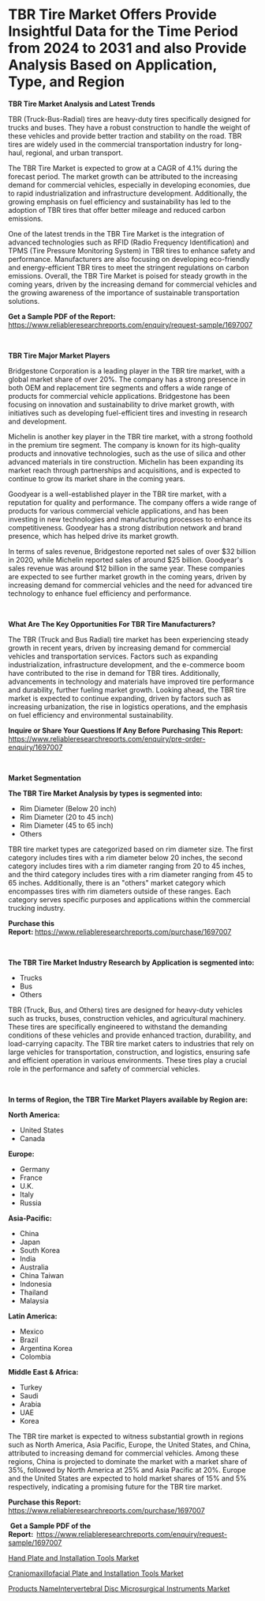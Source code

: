 <p><h1>TBR Tire Market Offers Provide Insightful Data for the Time Period from 2024 to 2031 and also Provide Analysis Based on Application, Type, and Region</h1></p><p><strong>TBR Tire Market Analysis and Latest Trends</strong></p>
<p><p>TBR (Truck-Bus-Radial) tires are heavy-duty tires specifically designed for trucks and buses. They have a robust construction to handle the weight of these vehicles and provide better traction and stability on the road. TBR tires are widely used in the commercial transportation industry for long-haul, regional, and urban transport.</p><p>The TBR Tire Market is expected to grow at a CAGR of 4.1% during the forecast period. The market growth can be attributed to the increasing demand for commercial vehicles, especially in developing economies, due to rapid industrialization and infrastructure development. Additionally, the growing emphasis on fuel efficiency and sustainability has led to the adoption of TBR tires that offer better mileage and reduced carbon emissions.</p><p>One of the latest trends in the TBR Tire Market is the integration of advanced technologies such as RFID (Radio Frequency Identification) and TPMS (Tire Pressure Monitoring System) in TBR tires to enhance safety and performance. Manufacturers are also focusing on developing eco-friendly and energy-efficient TBR tires to meet the stringent regulations on carbon emissions. Overall, the TBR Tire Market is poised for steady growth in the coming years, driven by the increasing demand for commercial vehicles and the growing awareness of the importance of sustainable transportation solutions.</p></p>
<p><strong>Get a Sample PDF of the Report:&nbsp;</strong> <a href="https://www.reliableresearchreports.com/enquiry/request-sample/1697007">https://www.reliableresearchreports.com/enquiry/request-sample/1697007</a></p>
<p>&nbsp;</p>
<p><strong>TBR Tire Major Market Players</strong></p>
<p><p>Bridgestone Corporation is a leading player in the TBR tire market, with a global market share of over 20%. The company has a strong presence in both OEM and replacement tire segments and offers a wide range of products for commercial vehicle applications. Bridgestone has been focusing on innovation and sustainability to drive market growth, with initiatives such as developing fuel-efficient tires and investing in research and development.</p><p>Michelin is another key player in the TBR tire market, with a strong foothold in the premium tire segment. The company is known for its high-quality products and innovative technologies, such as the use of silica and other advanced materials in tire construction. Michelin has been expanding its market reach through partnerships and acquisitions, and is expected to continue to grow its market share in the coming years.</p><p>Goodyear is a well-established player in the TBR tire market, with a reputation for quality and performance. The company offers a wide range of products for various commercial vehicle applications, and has been investing in new technologies and manufacturing processes to enhance its competitiveness. Goodyear has a strong distribution network and brand presence, which has helped drive its market growth.</p><p>In terms of sales revenue, Bridgestone reported net sales of over $32 billion in 2020, while Michelin reported sales of around $25 billion. Goodyear's sales revenue was around $12 billion in the same year. These companies are expected to see further market growth in the coming years, driven by increasing demand for commercial vehicles and the need for advanced tire technology to enhance fuel efficiency and performance.</p></p>
<p>&nbsp;</p>
<p><strong>What Are The Key Opportunities For TBR Tire Manufacturers?</strong></p>
<p><p>The TBR (Truck and Bus Radial) tire market has been experiencing steady growth in recent years, driven by increasing demand for commercial vehicles and transportation services. Factors such as expanding industrialization, infrastructure development, and the e-commerce boom have contributed to the rise in demand for TBR tires. Additionally, advancements in technology and materials have improved tire performance and durability, further fueling market growth. Looking ahead, the TBR tire market is expected to continue expanding, driven by factors such as increasing urbanization, the rise in logistics operations, and the emphasis on fuel efficiency and environmental sustainability.</p></p>
<p><strong>Inquire or Share Your Questions If Any Before Purchasing This Report:</strong> <a href="https://www.reliableresearchreports.com/enquiry/pre-order-enquiry/1697007">https://www.reliableresearchreports.com/enquiry/pre-order-enquiry/1697007</a></p>
<p>&nbsp;</p>
<p><strong>Market Segmentation</strong></p>
<p><strong>The TBR Tire Market Analysis by types is segmented into:</strong></p>
<p><ul><li>Rim Diameter (Below 20 inch)</li><li>Rim Diameter (20 to 45 inch)</li><li>Rim Diameter (45 to 65 inch)</li><li>Others</li></ul></p>
<p><p>TBR tire market types are categorized based on rim diameter size. The first category includes tires with a rim diameter below 20 inches, the second category includes tires with a rim diameter ranging from 20 to 45 inches, and the third category includes tires with a rim diameter ranging from 45 to 65 inches. Additionally, there is an "others" market category which encompasses tires with rim diameters outside of these ranges. Each category serves specific purposes and applications within the commercial trucking industry.</p></p>
<p><strong>Purchase this Report:&nbsp;</strong><a href="https://www.reliableresearchreports.com/purchase/1697007">https://www.reliableresearchreports.com/purchase/1697007</a></p>
<p>&nbsp;</p>
<p><strong>The TBR Tire Market Industry Research by Application is segmented into:</strong></p>
<p><ul><li>Trucks</li><li>Bus</li><li>Others</li></ul></p>
<p><p>TBR (Truck, Bus, and Others) tires are designed for heavy-duty vehicles such as trucks, buses, construction vehicles, and agricultural machinery. These tires are specifically engineered to withstand the demanding conditions of these vehicles and provide enhanced traction, durability, and load-carrying capacity. The TBR tire market caters to industries that rely on large vehicles for transportation, construction, and logistics, ensuring safe and efficient operation in various environments. These tires play a crucial role in the performance and safety of commercial vehicles.</p></p>
<p>&nbsp;</p>
<p><strong>In terms of Region, the TBR Tire Market Players available by Region are:</strong></p>
<p>
    <p> <strong> North America: </strong>
        <ul>
            <li>United States</li>
            <li>Canada</li>
        </ul>
        </p> 
    <p> <strong> Europe: </strong>
        <ul>
            <li>Germany</li>
            <li>France</li>
            <li>U.K.</li>
            <li>Italy</li>
            <li>Russia</li>
        </ul>
        </p> 
    <p> <strong> Asia-Pacific: </strong>
        <ul>
            <li>China</li>
            <li>Japan</li>
            <li>South Korea</li>
            <li>India</li>
            <li>Australia</li>
            <li>China Taiwan</li>
            <li>Indonesia</li>
            <li>Thailand</li>
            <li>Malaysia</li>
        </ul>
        </p> 
    <p> <strong> Latin America: </strong>
        <ul>
            <li>Mexico</li>
            <li>Brazil</li>
            <li>Argentina Korea</li>
            <li>Colombia</li>
        </ul>
        </p> 
    <p> <strong> Middle East & Africa: </strong>
        <ul>
            <li>Turkey</li>
            <li>Saudi</li>
            <li>Arabia</li>
            <li>UAE</li>
            <li>Korea</li>
        </ul>
    </p>
    </p>
<p><p>The TBR tire market is expected to witness substantial growth in regions such as North America, Asia Pacific, Europe, the United States, and China, attributed to increasing demand for commercial vehicles. Among these regions, China is projected to dominate the market with a market share of 35%, followed by North America at 25% and Asia Pacific at 20%. Europe and the United States are expected to hold market shares of 15% and 5% respectively, indicating a promising future for the TBR tire market.</p></p>
<p><strong>Purchase this Report: </strong><a href="https://www.reliableresearchreports.com/purchase/1697007">https://www.reliableresearchreports.com/purchase/1697007</a></p>
<p>&nbsp;<strong>Get a Sample PDF of the Report:&nbsp;&nbsp;</strong><a href="https://www.reliableresearchreports.com/enquiry/request-sample/1697007">https://www.reliableresearchreports.com/enquiry/request-sample/1697007</a></p>
<p><strong></strong></p>
<p><p><a href="https://view.publitas.com/reportprime-1/hand-plate-and-installation-tools-market-insights-market-players-and-forecast-till-2030/">Hand Plate and Installation Tools Market</a></p><p><a href="https://view.publitas.com/reportprime-1/craniomaxillofacial-plate-and-installation-tools-market-size-share-trends-analysis-report-by-material-by-type-by-end-user-by-region-and-segment-forecasts-2023-2030/">Craniomaxillofacial Plate and Installation Tools Market</a></p><p><a href="https://view.publitas.com/reportprime-1/products-nameintervertebral-disc-microsurgical-instruments-market-size-share-trends-analysis-report-by-application-regional-outlook-competitive-strategies-and-segment-forecasts-2023-2030/">Products NameIntervertebral Disc Microsurgical Instruments Market</a></p></p>